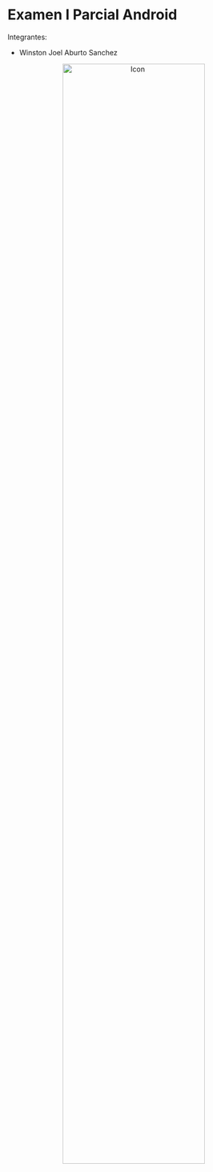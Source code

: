 # Examen I Parcial Android
Integrantes:
- Winston Joel Aburto Sanchez

<div align="center">
  <img src="https://github.com/Sanzj97/Examen/blob/master/app/src/main/res/drawable/android.png?raw=true" alt="Icon" width="75%" />
</div>